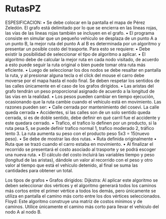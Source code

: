 # RutasPZ
ESPESIFICACION:
•	Se debe colocar en la pantalla el mapa de Pérez Zeledón.  El grafo está delimitado por lo que se encierra en las líneas rojas, las vías de las líneas rojas también se incluyen en el grafo.
•	El programa consiste en simular que un pequeño vehículo se desplaza de un punto A a un punto B, la mejor ruta del punto A al B es determinada por un algoritmo y presentar un posible costo del trasporte.
Para esto se requiere:
•	Debe existir la posibilidad de seleccionar el tipo de algoritmo a aplicar.
•	El algoritmo debe de calcular la mejor ruta en cada nodo visitado, de acuerdo a esto puede seguir la ruta original o bien puede tomar otra ruta más eficiente.
•	Luego de seleccionar los dos nodos se debe resaltar en pantalla la ruta, y al presionar alguna tecla o el click del mouse el carro debe moverse por el mapa hasta el nodo final.  Se deben respetar los sentidos de las calles únicamente en el caso de los grafos dirigidos.
•	Las aristas del grafo tendrán un peso proporcional asignado de acuerdo a la longitud de las vías en la realidad.
•	Los pesos pueden cambiar en tiempo ejecución, ocasionando que la ruta cambie cuando el vehículo está en movimiento. Las razones pueden ser:
•	Calle cerrada por mantenimiento del cosevi. La calle queda cerrada
•	Accidentes, si las calles son de un solo sentido queda cerrada, si es de doble sentido, debe definir en qué carril fue el accidente y este quedara cerrado.
•	Trafico, el trafico lo definen por un producto, si la ruta pesa 5, se puede definir trafico normal 1, trafico moderado 2, tráfico lento 3. La ruta aumenta su peso con el producto peso 5x3 = 15(nuevo peso).
•	Se debe de mostrar las dos rutas.
•	Ruta definida originalmente
•	Ruta que se trazó cuando el carro estaba en movimiento.
•	Al finalizar el recorrido se presentará el costo asociado al trasporte y se podrá escoger una nueva ruta.
•	El cálculo del costo incluirá las variables tiempo y peso (longitud de las aristas), dándole un valor al recorrido con el peso y otro valor al tiempo que está el vehículo detenido, al final se suma las cantidades para obtener un total.

Los tipos de grafos
•	Grafos dirigidos:
Dijkstra: Al aplicar este algoritmo se deben seleccionar dos vértices y el algoritmo generará todos los caminos más cortos entre el primer vértice a todos los demás, pero únicamente se utiliza en pantalla el camino más corto entre los dos vértices seleccionados.
Floyd: Este algoritmo construye una matriz de costos mínimos y de caminos.  Utilice únicamente el camino más corto para llevar el vehículo del nodo A al nodo B.
